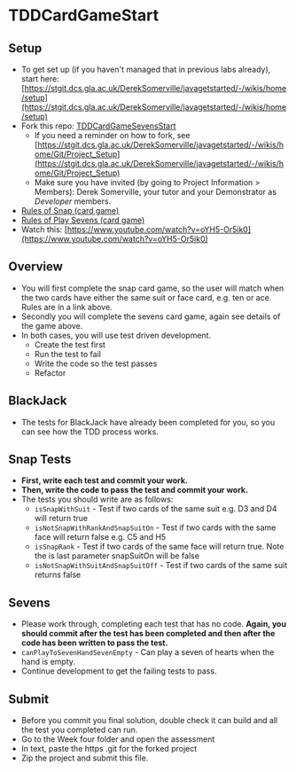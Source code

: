 # TDDCardGameStart
## Setup
* To get set up (if you haven't managed that in previous labs already), start here: [https://stgit.dcs.gla.ac.uk/DerekSomerville/javagetstarted/-/wikis/home/setup](https://stgit.dcs.gla.ac.uk/DerekSomerville/javagetstarted/-/wikis/home/setup)
* Fork this repo: [TDDCardGameSevensStart](https://stgit.dcs.gla.ac.uk/oose-2021-22-teaching-team/tddcardgamestart)
  * If you need a reminder on how to fork, see [https://stgit.dcs.gla.ac.uk/DerekSomerville/javagetstarted/-/wikis/home/Git/Project_Setup](https://stgit.dcs.gla.ac.uk/DerekSomerville/javagetstarted/-/wikis/home/Git/Project_Setup)
  * Make sure you have invited (by going to Project Information > Members): Derek Somerville, your tutor and your Demonstrator as _Developer_ members.
* [Rules of Snap (card game)](https://en.wikipedia.org/wiki/Snap_(card_game))
* [Rules of Play Sevens (card game)](https://www.wikihow.com/Play-Sevens-(Card-Game))
* Watch this: [https://www.youtube.com/watch?v=oYH5-Or5ik0](https://www.youtube.com/watch?v=oYH5-Or5ik0)

## Overview
* You will first complete the snap card game, so the user will match when the two cards have either the same suit or face card, e.g. ten or ace. Rules are in a link above.
* Secondly you will complete the sevens card game, again see details of the game above.
* In both cases, you will use test driven development.
  * Create the test first
  * Run the test to fail
  * Write the code so the test passes
  * Refactor

## BlackJack
* The tests for BlackJack have already been completed for you, so you can see how the TDD process works.

## Snap Tests
* __First, write each test and commit your work.__
* __Then, write the code to pass the test and commit your work.__
* The tests you should write are as follows:
  * `isSnapWithSuit` - Test if two cards of the same suit e.g. D3 and D4 will return true
  * `isNotSnapWithRankAndSnapSuitOn` - Test if two cards with the same face will return false e.g. C5 and H5
  * `isSnapRank` - Test if two cards of the same face will return true. Note the is last parameter snapSuitOn will be false
  * `isNotSnapWithSuitAndSnapSuitOff` - Test if two cards of the same suit returns false

## Sevens
* Please work through, completing each test that has no code. __Again, you should commit after the test has been completed and then after the code has been written to pass the test.__
* `canPlayToSevenHandSevenEmpty` - Can play a seven of hearts when the hand is empty.
* Continue development to get the failing tests to pass.

## Submit
* Before you commit you final solution, double check it can build and all the test you completed can run.
* Go to the Week four folder and open the assessment
* In text, paste the https .git for the forked project
* Zip the project and submit this file.
